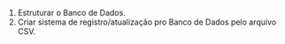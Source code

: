 1. Estruturar o Banco de Dados.
2. Criar sistema de registro/atualização pro Banco de Dados pelo arquivo CSV.

